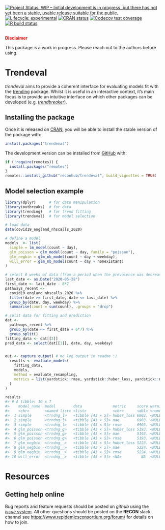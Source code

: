 
<!-- README.md is generated from README.Rmd. Please edit that file -->

<!-- badges: start -->

[![Project Status: WIP – Initial development is in progress, but there
has not yet been a stable, usable release suitable for the
public.](https://www.repostatus.org/badges/latest/wip.svg)](https://www.repostatus.org/#wip)
[![Lifecycle:
experimental](https://img.shields.io/badge/lifecycle-experimental-orange.svg)](https://www.tidyverse.org/lifecycle/#experimental)
[![CRAN
status](https://www.r-pkg.org/badges/version/trendeval)](https://CRAN.R-project.org/package=trendeval)
[![Codecov test
coverage](https://codecov.io/gh/reconhub/trendeval/branch/master/graph/badge.svg)](https://codecov.io/gh/reconhub/trendeval?branch=master)
[![R build
status](https://github.com/reconhub/trendeval/workflows/R-CMD-check/badge.svg)](https://github.com/reconhub/trendeval/actions)
<!-- badges: end -->

<br> **<span style="color: red;">Disclaimer</span>**

This package is a work in progress. Please reach out to the authors
before using.

# Trendeval

*trendeval* aims to provide a coherent interface for evaluating models
fit with the [trending](https://github.com/reconhub/trending) package.
Whilst it is useful in an interactive context, it’s main focus is to
provide an intuitive interface on which other packages can be developed
(e.g. [*trendbreaker*](https://github.com/reconhub/trendbreaker)).

## Installing the package

Once it is released on [CRAN](https://CRAN.R-project.org), you will be
able to install the stable version of the package with:

``` r
install.packages("trendeval")
```

The development version can be installed from
[GitHub](https://github.com/) with:

``` r
if (!require(remotes)) {
  install.packages("remotes")
}
remotes::install_github("reconhub/trendeval", build_vignettes = TRUE)
```

## Model selection example

``` r
library(dplyr)      # for data manipulation
library(outbreaks)  # for data
library(trending)   # for trend fitting
library(trendeval)  # for model selection

# load data
data(covid19_england_nhscalls_2020)

# define a model
models  <- list(
  simple = lm_model(count ~ day),
  glm_poisson = glm_model(count ~ day, family = "poisson"),
  glm_negbin = glm_nb_model(count ~ day + weekday),
  will_error = glm_nb_model(count ~ day + nonexistant)
)

# select 6 weeks of data (from a period when the prevalence was decreasing)
last_date <- as.Date("2020-05-28")
first_date <- last_date - 8*7
pathways_recent <-
  covid19_england_nhscalls_2020 %>%
  filter(date >= first_date, date <= last_date) %>%
  group_by(date, day, weekday) %>%
  summarise(count = sum(count), .groups = "drop")

# split data for fitting and prediction
dat <-
  pathways_recent %>%
  group_by(date <= first_date + 6*7) %>%
  group_split()
fitting_data <- dat[[2]]
pred_data <- select(dat[[1]], date, day, weekday)


out <- capture.output( # no log output in readme :)
  results <- evaluate_models(
    fitting_data, 
    models,
    method = evaluate_resampling,
    metrics = list(yardstick::rmse, yardstick::huber_loss, yardstick::mae)
  )
)

results
#> # A tibble: 10 x 7
#>    model_name  model        data              metric     score warning      error       
#>    <chr>       <named list> <list>            <chr>      <dbl> <named list> <named list>
#>  1 simple      <trndng_l>   <tibble [43 × 5]> huber_loss 6902. <NULL>       <NULL>      
#>  2 simple      <trndng_l>   <tibble [43 × 5]> mae        6903. <NULL>       <NULL>      
#>  3 simple      <trndng_l>   <tibble [43 × 5]> rmse       6903. <NULL>       <NULL>      
#>  4 glm_poisson <trndng_g>   <tibble [43 × 5]> huber_loss 5193. <NULL>       <NULL>      
#>  5 glm_poisson <trndng_g>   <tibble [43 × 5]> mae        5193. <NULL>       <NULL>      
#>  6 glm_poisson <trndng_g>   <tibble [43 × 5]> rmse       5193. <NULL>       <NULL>      
#>  7 glm_negbin  <trndng__>   <tibble [43 × 5]> huber_loss 5223. <NULL>       <NULL>      
#>  8 glm_negbin  <trndng__>   <tibble [43 × 5]> mae        5224. <NULL>       <NULL>      
#>  9 glm_negbin  <trndng__>   <tibble [43 × 5]> rmse       5224. <NULL>       <NULL>      
#> 10 will_error  <trndng__>   <tibble [43 × 5]> <NA>         NA  <NULL>       <chr [1]>
```

# Resources

## Getting help online

Bug reports and feature requests should be posted on *github* using the
[*issue* system](https://github.com/reconhub/trendeval/issues). All
other questions should be posted on the **RECON** slack channel see
<https://www.repidemicsconsortium.org/forum/> for details on how to
join.
